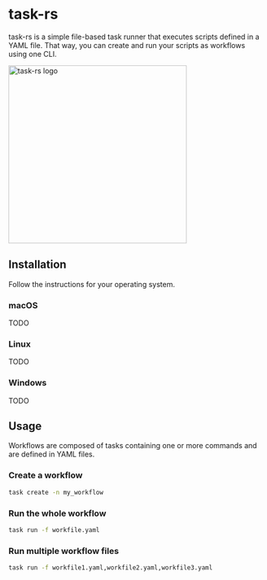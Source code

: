 # task-rs
task-rs is a simple file-based task runner that executes scripts defined in a YAML file.
That way, you can create and run your scripts as workflows using one CLI.

<p align="left">
  <img src="https://github.com/abrunner94/rust-task/blob/main/assets/task-rs.png?raw=true" height="350" title="task-rs logo">
</p>

## Installation
Follow the instructions for your operating system.
### macOS
TODO
### Linux
TODO
### Windows
TODO

## Usage
Workflows are composed of tasks containing one or more commands and are defined in YAML files.

### Create a workflow
```bash
task create -n my_workflow
```

### Run the whole workflow
```bash
task run -f workfile.yaml 
```

### Run multiple workflow files
```bash
task run -f workfile1.yaml,workfile2.yaml,workfile3.yaml
```
